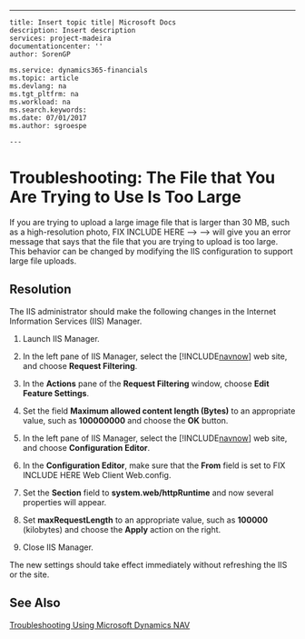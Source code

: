 ---
    title: Insert topic title| Microsoft Docs
    description: Insert description
    services: project-madeira
    documentationcenter: ''
    author: SorenGP

    ms.service: dynamics365-financials
    ms.topic: article
    ms.devlang: na
    ms.tgt_pltfrm: na
    ms.workload: na
    ms.search.keywords:
    ms.date: 07/01/2017
    ms.author: sgroespe

    ---
# Troubleshooting: The File that You Are Trying to Use Is Too Large
If you are trying to upload a large image file that is larger than 30 MB, such as a high\-resolution photo, FIX INCLUDE HERE<!--FIX INCLUDE HERE<!--FIX INCLUDE HERE<!--[!INCLUDE[navnow](../ApplicationDesign/includes/navnow_md.md)] --> --> --> will give you an error message that says that the file that you are trying to upload is too large. This behavior can be changed by modifying the IIS configuration to support large file uploads.  
  
## Resolution  
 The IIS administrator should make the following changes in the Internet Information Services \(IIS\) Manager.  
  
1.  Launch IIS Manager.  
  
2.  In the left pane of IIS Manager, select the [!INCLUDE[navnow](../ApplicationDesign/includes/navnow_md.md)] web site, and choose **Request Filtering**.  
  
3.  In the **Actions** pane of the **Request Filtering** window, choose **Edit Feature Settings**.  
  
4.  Set the field **Maximum allowed content length \(Bytes\)** to an appropriate value, such as **100000000** and choose the **OK** button.  
  
5.  In the left pane of IIS Manager, select the [!INCLUDE[navnow](../ApplicationDesign/includes/navnow_md.md)] web site, and choose **Configuration Editor**.  
  
6.  In the **Configuration Editor**, make sure that the **From** field is set to FIX INCLUDE HERE<!--[!INCLUDE[navnowlong](../ApplicationDesign/includes/navnowlong_md.md)] --> Web Client Web.config.  
  
7.  Set the **Section** field to **system.web\/httpRuntime** and now several properties will appear.  
  
8.  Set **maxRequestLength** to an appropriate value, such as **100000** \(kilobytes\) and choose the **Apply** action on the right.  
  
9. Close IIS Manager.  
  
 The new settings should take effect immediately without refreshing the IIS or the site.  
  
## See Also  
 [Troubleshooting Using Microsoft Dynamics NAV](../TroubleshootingUsingMicrosoftDynamicsNav/troubleshooting-using-microsoft-dynamics-nav.md)